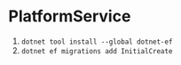 # PlatformService

1. `dotnet tool install --global dotnet-ef`
1. `dotnet ef migrations add InitialCreate`
